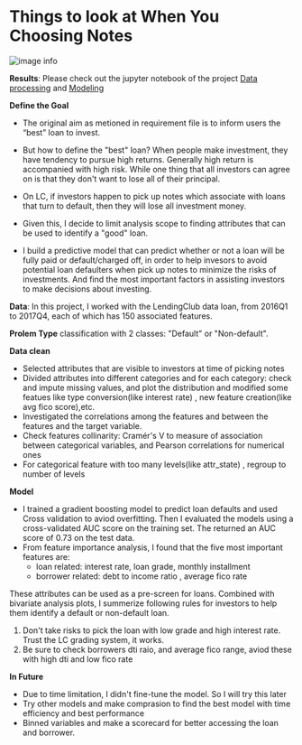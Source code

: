 # Things to look at When You Choosing Notes

![image info](../fig/cover.png)


**Results**:
Please check out the jupyter notebook of the project [Data processing](https://github.com/qw2273/data_challenge/blob/master/lib/2.%20Data%20Processing.ipynb) and [Modeling](https://github.com/qw2273/data_challenge/blob/master/lib/3.%20Modeling.ipynb)


**Define the Goal**
- The original aim as metioned in requirement file is to inform users the “best” loan to invest. 
- But how to define the "best" loan? When people make investment, they have tendency to pursue high returns. Generally high return is accompanied with high risk. While one thing that all investors can agree on is that they don't want to lose all of their principal. 
- On LC, if investors happen to pick up notes which associate with loans that turn to default, then they will lose all investment money. 
- Given this, I decide to limit analysis scope to finding attributes that can be used to identify a "good" loan. 

- I build a predictive model that can predict whether or not a loan will be fully paid or default/charged off, in order to help invesors to avoid potential loan defaulters when pick up notes to minimize the risks of investments. And find the most important factors in assisting investors to make decisions about investing.


**Data**:
In this project, I worked with the LendingClub data loan, from 2016Q1 to 2017Q4, each of which has 150 associated features. 

**Prolem Type** 
classification with 2 classes: "Default" or "Non-default".

**Data clean** 
- Selected attributes that are visible to investors at time of picking notes 
- Divided attributes into different categories and for each category: check and impute missing values, and plot the distribution and modified some featues like type conversion(like interest rate) , new feature creation(like avg fico score),etc. 
- Investigated the correlations among the features and between the features and the target variable. 
- Check features collinarity: Cramér's V to measure of association between categorical variables, and Pearson correlations for numerical ones 
- For categorical feature with too many levels(like attr_state) , regroup to number of levels

**Model** 
- I trained a gradient boosting model to predict loan defaults and used Cross validation to aviod overfitting. Then I evaluated the models using a cross-validated AUC score on the training set. The returned an AUC score of 0.73 on the test data. 
- From feature importance analysis, I found that the five most important features are: 
   - loan related: interest rate, loan grade, monthly installment 
   - borrower related: debt to income ratio , average fico rate 


These attributes can be used as a pre-screen for loans. Combined with bivariate analysis plots, I summerize following rules for investors to help them identify a default or non-default loan.
1. Don't take risks to pick the loan with low grade and high interest rate. Trust the LC grading system, it works.
2. Be sure to check borrowers dti raio, and average fico range, aviod these with high dti and low fico rate 


**In Future**

- Due to time limitation, I didn't fine-tune the model. So I will try this later 
- Try other models and make comprasion to find the best model with time efficiency and best performance 
- Binned variables and make a scorecard for better accessing the loan and borrower. 
